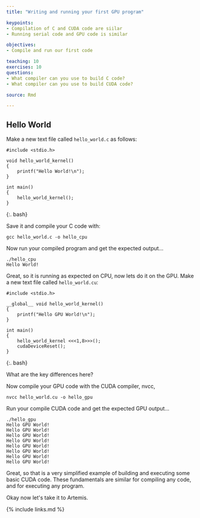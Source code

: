 ```yaml
---
title: "Writing and running your first GPU program"

keypoints:
- Compilation of C and CUDA code are siilar
- Running serial code and GPU code is similar

objectives:
- Compile and run our first code

teaching: 10
exercises: 10
questions:
- What compiler can you use to build C code?
- What compiler can you use to build CUDA code?

source: Rmd

---
```


## Hello World

Make a new text file called ```hello_world.c``` as follows:


~~~
#include <stdio.h>

void hello_world_kernel()
{
    printf("Hello World!\n");
}

int main()
{
    hello_world_kernel();
}
~~~
{:. bash}

Save it and compile your C code with:

```gcc hello_world.c -o hello_cpu```

Now run your compiled program and get the expected output...
```
./hello_cpu
Hello World!
```

Great, so it is running as expected on CPU, now lets do it on the GPU. Make a new text file called ```hello_world.cu```:

~~~
#include <stdio.h>

__global__ void hello_world_kernel()
{
    printf("Hello GPU World!\n");
}

int main()
{
    hello_world_kernel <<<1,8>>>();
    cudaDeviceReset();
}
~~~
{:. bash}

What are the key differences here?

Now compile your GPU code with the CUDA compiler, nvcc,

```nvcc hello_world.cu -o hello_gpu```

Run your compile CUDA code and get the expected GPU output...

```
./hello_gpu
Hello GPU World!
Hello GPU World!
Hello GPU World!
Hello GPU World!
Hello GPU World!
Hello GPU World!
Hello GPU World!
Hello GPU World!
```

Great, so that is a very simplified example of building and executing some basic CUDA code. These fundamentals are similar for compiling any code, and for executing any program.

Okay now let's take it to Artemis.



{% include links.md %}
